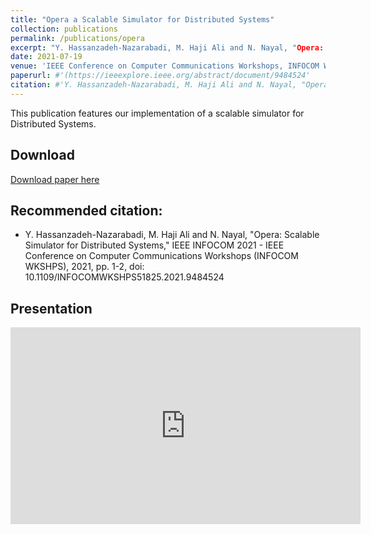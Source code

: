 ```yaml
---
title: "Opera a Scalable Simulator for Distributed Systems"
collection: publications
permalink: /publications/opera
excerpt: "Y. Hassanzadeh-Nazarabadi, M. Haji Ali and N. Nayal, "Opera: Scalable Simulator for Distributed Systems," IEEE INFOCOM 2021 - IEEE Conference on Computer Communications Workshops (INFOCOM WKSHPS), 2021, pp. 1-2, doi: 10.1109/INFOCOMWKSHPS51825.2021.9484524."
date: 2021-07-19
venue: 'IEEE Conference on Computer Communications Workshops, INFOCOM Workshops'
paperurl: #'(https://ieeexplore.ieee.org/abstract/document/9484524'
citation: #'Y. Hassanzadeh-Nazarabadi, M. Haji Ali and N. Nayal, "Opera: Scalable Simulator for Distributed Systems," IEEE INFOCOM 2021 - IEEE Conference on Computer Communications Workshops (INFOCOM WKSHPS), 2021, pp. 1-2, doi: 10.1109/INFOCOMWKSHPS51825.2021.9484524.'
---
```


This publication features our implementation of a scalable simulator for Distributed Systems.

## Download

[Download paper here](https://ieeexplore.ieee.org/abstract/document/9484524)

## Recommended citation:

* Y. Hassanzadeh-Nazarabadi, M. Haji Ali and N. Nayal, "Opera: Scalable Simulator for Distributed Systems," IEEE INFOCOM 2021 - IEEE Conference on Computer Communications Workshops (INFOCOM WKSHPS), 2021, pp. 1-2, doi: 10.1109/INFOCOMWKSHPS51825.2021.9484524


## Presentation

<iframe width="560" height="315" src="https://www.youtube.com/embed/h11Bq096QNI" title="YouTube video player" frameborder="0" allow="accelerometer; autoplay; clipboard-write; encrypted-media; gyroscope; picture-in-picture" allowfullscreen></iframe>
